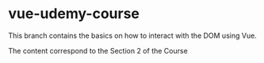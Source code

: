 # vue-udemy-course
This branch contains the basics on how to interact with the DOM using Vue.

The content correspond to the Section 2 of the Course